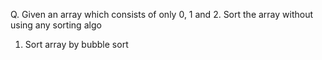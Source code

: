 Q. Given an array which consists of only 0, 1 and 2. Sort the array without using any sorting algo

1. Sort array by bubble sort
